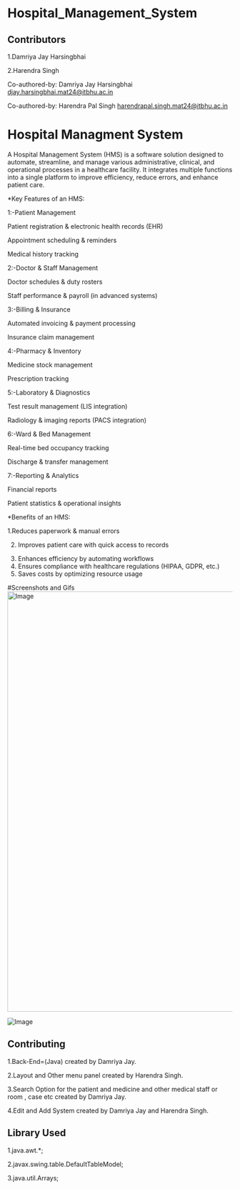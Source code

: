 # Hospital_Management_System
## Contributors
1.Damriya Jay Harsingbhai

2.Harendra Singh

Co-authored-by: Damriya Jay Harsingbhai <djay.harsingbhai.mat24@itbhu.ac.in>

Co-authored-by: Harendra Pal Singh <harendrapal.singh.mat24@itbhu.ac.in>
# Hospital Managment System

A Hospital Management System (HMS) is a software solution designed to automate, streamline, and manage various administrative, clinical, and operational processes in a healthcare facility. It integrates multiple functions into a single platform to improve efficiency, reduce errors, and enhance patient care.

*Key Features of an HMS:

1:-Patient Management

Patient registration & electronic health records (EHR)

Appointment scheduling & reminders

Medical history tracking

2:-Doctor & Staff Management

Doctor schedules & duty rosters

Staff performance & payroll (in advanced systems)

3:-Billing & Insurance

Automated invoicing & payment processing

Insurance claim management

4:-Pharmacy & Inventory

Medicine stock management

Prescription tracking

5:-Laboratory & Diagnostics

Test result management (LIS integration)

Radiology & imaging reports (PACS integration)

6:-Ward & Bed Management

Real-time bed occupancy tracking

Discharge & transfer management

7:-Reporting & Analytics

Financial reports

Patient statistics & operational insights

*Benefits of an HMS:

1.Reduces paperwork & manual errors

2) Improves patient care with quick access to records
3. Enhances efficiency by automating workflows
4. Ensures compliance with healthcare regulations (HIPAA, GDPR, etc.)
5. Saves costs by optimizing resource usage


#Screenshots and Gifs
<img width="941" alt="Image" src="https://github.com/user-attachments/assets/db4eea30-8e9e-4b21-9285-f5fb6767cac3" />

![Image](https://github.com/user-attachments/assets/5b3e55d9-9b62-480f-8abd-bc15a5e35e62)
## Contributing

1.Back-End=(Java) created by Damriya Jay.

2.Layout and Other menu panel created by Harendra Singh.

3.Search Option for the patient and medicine and other medical staff or room , case etc created by Damriya Jay.

4.Edit and Add System created by Damriya Jay and Harendra Singh. 



## Library Used

1.java.awt.*;

2.javax.swing.table.DefaultTableModel;

3.java.util.Arrays;
